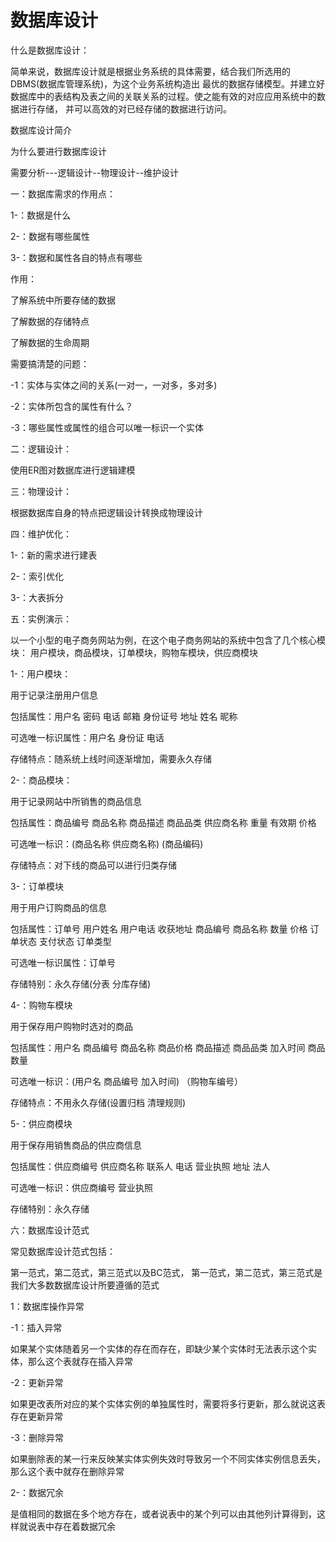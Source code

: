 # 数据库设计

什么是数据库设计：

简单来说，数据库设计就是根据业务系统的具体需要，结合我们所选用的DBMS(数据库管理系统)，为这个业务系统构造出
最优的数据存储模型。并建立好数据库中的表结构及表之间的关联关系的过程。使之能有效的对应应用系统中的数据进行存储，
并可以高效的对已经存储的数据进行访问。


数据库设计简介

为什么要进行数据库设计

需要分析---逻辑设计--物理设计--维护设计


一：数据库需求的作用点：

1-：数据是什么

2-：数据有哪些属性

3-：数据和属性各自的特点有哪些

作用：

了解系统中所要存储的数据

了解数据的存储特点

了解数据的生命周期

需要搞清楚的问题：

-1：实体与实体之间的关系(一对一，一对多，多对多)

-2：实体所包含的属性有什么？

-3：哪些属性或属性的组合可以唯一标识一个实体




二：逻辑设计：

使用ER图对数据库进行逻辑建模






三：物理设计：

根据数据库自身的特点把逻辑设计转换成物理设计


四：维护优化：

1-：新的需求进行建表

2-：索引优化

3-：大表拆分


五：实例演示：

以一个小型的电子商务网站为例，在这个电子商务网站的系统中包含了几个核心模块：
用户模块，商品模块，订单模块，购物车模块，供应商模块


1-：用户模块：

用于记录注册用户信息

包括属性：用户名 密码 电话 邮箱 身份证号 地址  姓名 昵称

可选唯一标识属性：用户名  身份证  电话

存储特点：随系统上线时间逐渐增加，需要永久存储



2-：商品模块：

用于记录网站中所销售的商品信息

包括属性：商品编号  商品名称 商品描述 商品品类 供应商名称 重量  有效期  价格

可选唯一标识：(商品名称  供应商名称) (商品编码)

存储特点：对下线的商品可以进行归类存储



3-：订单模块

用于用户订购商品的信息

包括属性：订单号  用户姓名 用户电话  收获地址 商品编号 商品名称 数量 价格 订单状态 支付状态 订单类型

可选唯一标识属性：订单号

存储特别：永久存储(分表 分库存储)



4-：购物车模块

用于保存用户购物时选对的商品

包括属性：用户名  商品编号 商品名称 商品价格 商品描述  商品品类 加入时间  商品数量

可选唯一标识：(用户名 商品编号 加入时间) （购物车编号）

存储特点：不用永久存储(设置归档  清理规则)


5-：供应商模块

用于保存用销售商品的供应商信息

包括属性：供应商编号  供应商名称 联系人 电话  营业执照  地址 法人

可选唯一标识：供应商编号  营业执照

存储特别：永久存储






六：数据库设计范式

常见数据库设计范式包括：

第一范式，第二范式，第三范式以及BC范式，
第一范式，第二范式，第三范式是我们大多数数据库设计所要遵循的范式



1：数据库操作异常

-1：插入异常

如果某个实体随着另一个实体的存在而存在，即缺少某个实体时无法表示这个实体，那么这个表就存在插入异常

-2：更新异常

如果更改表所对应的某个实体实例的单独属性时，需要将多行更新，那么就说这表存在更新异常


-3：删除异常

如果删除表的某一行来反映某实体实例失效时导致另一个不同实体实例信息丢失，那么这个表中就存在删除异常




2-：数据冗余

是值相同的数据在多个地方存在，或者说表中的某个列可以由其他列计算得到，这样就说表中存在着数据冗余










